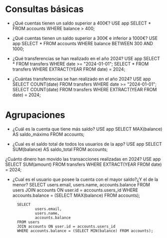 # Consultas básicas
- ¿Qué cuentas tienen un saldo superior a 400€?
        USE app
        SELECT * FROM accounts WHERE balance > 400;

- ¿Qué cuentas tienen un saldo superior a 300€ e inferior a 1000€?
        USE app
        SELECT * FROM accounts WHERE balance BETWEEN 300 AND 1000;

- ¿Qué transferencias se han realizado en el año 2024?
        USE app
        SELECT * FROM transfers WHERE date >= "2024-01-01";
        SELECT * FROM transfers WHERE EXTRACT(YEAR FROM date) = 2024;

- ¿Cuántas transferencias se han realizado en el año 2024?
        USE app
        SELECT COUNT(date) FROM transfers WHERE date >= "2024-01-01";
        SELECT COUNT(date) FROM transfers WHERE EXTRACT(YEAR FROM date) = 2024;


# Agrupaciones

- ¿Cuál es la cuenta que tiene más saldo?
        USE app
        SELECT MAX(balance) AS saldo_máximo FROM accounts;

- ¿Cual es el saldo total de todos los usuarios de la app?
        USE app
        SELECT SUM(balance) AS saldo_total FROM accounts;

 ¿Cuánto dinero han movido las transacciones realizadas en 2024?
        USE app
        SELECT SUM(amount) FROM transfers 
        WHERE EXTRACT(YEAR FROM date) = 2024;

- ¿Cual es el usuario que posee la cuenta con el mayor saldo?¿Y el de la menor?
        SELECT 
                users.email,
                users.name,
                accounts.balance
        FROM users 
        JOIN accounts ON user.id = accounts.users_id
        WHERE accounts.balance = (SELECT MAX(balance) FROM accounts);

        SELECT 
                users.email,
                users.name,
                accounts.balance
        FROM users 
        JOIN accounts ON user.id = accounts.users_id
        WHERE accounts.balance = (SELECT MIN(balance) FROM accounts);

